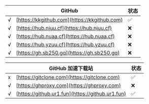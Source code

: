
|    | GitHub                                    | 状态           |
| -- | ----------------------------------------- | -------------- |
| √ | [https://kkgithub.com](https://kkgithub.com) | ✅ |
| √ | [https://hub.njuu.cf](https://hub.njuu.cf)   | ❌ |
| √ | [https://hub.nuaa.cf](https://hub.nuaa.cf)   | ❌ |
| √ | [https://hub.yzuu.cf](https://hub.yzuu.cf)   | ❌ |
| √ | [https://gh.sb250.gq](https://gh.sb250.gq)   | ❌ |

|    | GitHub 加速下载站                             | 状态           |
| -- | --------------------------------------------- | -------------- |
| x  | [https://gitclone.com](https://gitclone.com)     | ✅ |
| √ | [https://ghproxy.com](https://ghproxy.com)       | ❌ |
| √ | [https://github.ur1.fun](https://github.ur1.fun) | ✅ |

